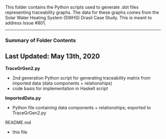 This folder contains the Python scripts used to generate .dot files representing traceability graphs. The data for these graphs comes from the Solar Water Heating System (SWHS) Drasil Case Study. This is meant to address Issue #801.

-------------------------------------
### Summary of Folder Contents
Last Updated: May 13th, 2020
-------------------------------------

**TraceGrGen2.py**
 - 2nd generation Python script for generating traceability matrix from imported data (data components + relationships)
 - code basis for implementation in Haskell script
 
**ImportedData.py**
 - Python file containing data components + relationships; exported to TraceGrGen2.py

README.md
 - this file
